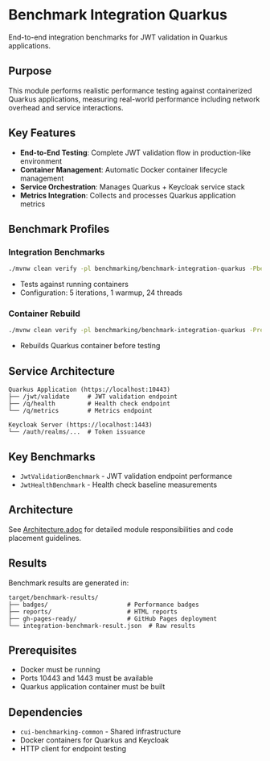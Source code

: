 # Benchmark Integration Quarkus

End-to-end integration benchmarks for JWT validation in Quarkus applications.

## Purpose

This module performs realistic performance testing against containerized Quarkus applications, measuring real-world performance including network overhead and service interactions.

## Key Features

- **End-to-End Testing**: Complete JWT validation flow in production-like environment
- **Container Management**: Automatic Docker container lifecycle management
- **Service Orchestration**: Manages Quarkus + Keycloak service stack
- **Metrics Integration**: Collects and processes Quarkus application metrics

## Benchmark Profiles

### Integration Benchmarks
```bash
./mvnw clean verify -pl benchmarking/benchmark-integration-quarkus -Pbenchmark
```
- Tests against running containers
- Configuration: 5 iterations, 1 warmup, 24 threads

### Container Rebuild
```bash
./mvnw clean verify -pl benchmarking/benchmark-integration-quarkus -Prebuild-container
```
- Rebuilds Quarkus container before testing

## Service Architecture

```
Quarkus Application (https://localhost:10443)
├── /jwt/validate     # JWT validation endpoint
├── /q/health         # Health check endpoint
└── /q/metrics        # Metrics endpoint

Keycloak Server (https://localhost:1443)
└── /auth/realms/...  # Token issuance
```

## Key Benchmarks

- `JwtValidationBenchmark` - JWT validation endpoint performance
- `JwtHealthBenchmark` - Health check baseline measurements

## Architecture

See [Architecture.adoc](../Architecture.adoc) for detailed module responsibilities and code placement guidelines.

## Results

Benchmark results are generated in:
```
target/benchmark-results/
├── badges/                      # Performance badges
├── reports/                     # HTML reports
├── gh-pages-ready/              # GitHub Pages deployment
└── integration-benchmark-result.json  # Raw results
```

## Prerequisites

- Docker must be running
- Ports 10443 and 1443 must be available
- Quarkus application container must be built

## Dependencies

- `cui-benchmarking-common` - Shared infrastructure
- Docker containers for Quarkus and Keycloak
- HTTP client for endpoint testing